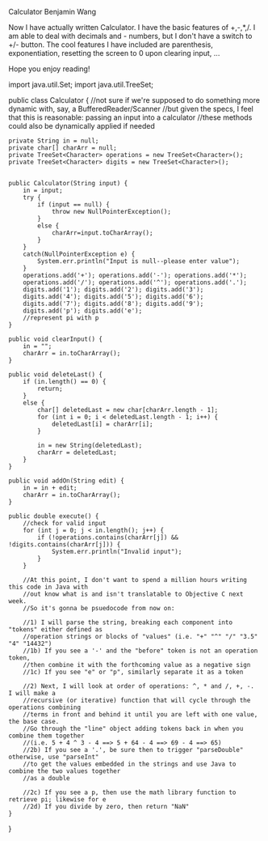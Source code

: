 Calculator
Benjamin Wang

Now I have actually written Calculator.  I have the basic features of +,-,*,/.  I am able to deal with decimals and - numbers, but I don't have a switch to +/- button.  The cool features I have included are parenthesis, exponentiation, resetting the screen to 0 upon clearing input, ...


Hope you enjoy reading!

import java.util.Set;
import java.util.TreeSet;


public class Calculator {
  //not sure if we're supposed to do something more dynamic with, say, a BufferedReader/Scanner
	//but given the specs, I feel that this is reasonable: passing an input into a calculator
	//these methods could also be dynamically applied if needed
	
	private String in = null;
	private char[] charArr = null;
	private TreeSet<Character> operations = new TreeSet<Character>();
	private TreeSet<Character> digits = new TreeSet<Character>();

	
	public Calculator(String input) {
		in = input;
		try {
			if (input == null) {
				throw new NullPointerException();
			}
			else {
				charArr=input.toCharArray();
			}
		}
		catch(NullPointerException e) {
			System.err.println("Input is null--please enter value");
		}
		operations.add('+'); operations.add('-'); operations.add('*'); 
		operations.add('/'); operations.add('^'); operations.add('.');
		digits.add('1'); digits.add('2'); digits.add('3');
		digits.add('4'); digits.add('5'); digits.add('6');
		digits.add('7'); digits.add('8'); digits.add('9');
		digits.add('p'); digits.add('e'); 
		//represent pi with p
	}
	
	public void clearInput() {
		in = "";
		charArr = in.toCharArray();
	}
	
	public void deleteLast() {
		if (in.length() == 0) {
			return;
		}
		else {
			char[] deletedLast = new char[charArr.length - 1];
			for (int i = 0; i < deletedLast.length - 1; i++) {
				deletedLast[i] = charArr[i];
			}
			
			in = new String(deletedLast);
			charArr = deletedLast;
		}
	}
	
	public void addOn(String edit) {
		in = in + edit;
		charArr = in.toCharArray();
	}
	
	public double execute() {
		//check for valid input
		for (int j = 0; j < in.length(); j++) {
			if (!operations.contains(charArr[j]) && !digits.contains(charArr[j])) {
				System.err.println("Invalid input");
			}
		}
		
		//At this point, I don't want to spend a million hours writing this code in Java with
		//out know what is and isn't translatable to Objective C next week.  
		//So it's gonna be psuedocode from now on:
		
		//1) I will parse the string, breaking each component into "tokens" either defined as
		//operation strings or blocks of "values" (i.e. "+" "^" "/" "3.5" "4" "14432")
		//1b) If you see a '-' and the "before" token is not an operation token,
		//then combine it with the forthcoming value as a negative sign
		//1c) If you see "e" or "p", similarly separate it as a token
		
		//2) Next, I will look at order of operations: ^, * and /, +, -.  I will make a 
		//recursive (or iterative) function that will cycle through the operations combining
		//terms in front and behind it until you are left with one value, the base case.
		//Go through the "line" object adding tokens back in when you combine them together
		//(i.e. 5 + 4 ^ 3 - 4 ==> 5 + 64 - 4 ==> 69 - 4 ==> 65)
		//2b) If you see a '.', be sure then to trigger "parseDouble" otherwise, use "parseInt"
		//to get the values embedded in the strings and use Java to combine the two values together
		//as a double
		
		//2c) If you see a p, then use the math library function to retrieve pi; likewise for e
		//2d) If you divide by zero, then return "NaN"
	}
	
	
	

}
